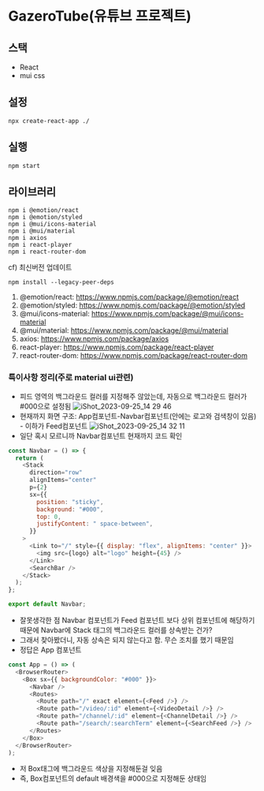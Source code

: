 # GazeroTube(유튜브 프로젝트)

## 스택

- React
- mui css

## 설정

```
npx create-react-app ./
```

## 실행

```
npm start
```

## 라이브러리

```
npm i @emotion/react
npm i @emotion/styled
npm i @mui/icons-material
npm i @mui/material
npm i axios
npm i react-player
npm i react-router-dom
```

cf) 최신버전 업데이트

```
npm install --legacy-peer-deps
```

1. @emotion/react: https://www.npmjs.com/package/@emotion/react
2. @emotion/styled: https://www.npmjs.com/package/@emotion/styled
3. @mui/icons-material: https://www.npmjs.com/package/@mui/icons-material
4. @mui/material: https://www.npmjs.com/package/@mui/material
5. axios: https://www.npmjs.com/package/axios
6. react-player: https://www.npmjs.com/package/react-player
7. react-router-dom: https://www.npmjs.com/package/react-router-dom

### 특이사항 정리(주로 material ui관련)

- 피드 영역의 백그라운드 컬러를 지정해주 않았는데, 자동으로 백그라운드 컬러가 #000으로 설정됨
  ![iShot_2023-09-25_14 29 46](https://github.com/gayoung106/gazero-tube/assets/98731537/34cce9c7-00ef-47ab-b4b9-c8f55111ca16)
- 현재까지 화면 구조: App컴포넌트-Navbar컴포넌트(안에는 로고와 검색창이 있음) - 이하가 Feed컴포넌트
  ![iShot_2023-09-25_14 32 11](https://github.com/gayoung106/gazero-tube/assets/98731537/7bfae04f-4ea1-4fa2-a957-bd9906fe03d0)
- 일단 혹시 모르니까 Navbar컴포넌트 현재까지 코드 확인

```js
const Navbar = () => {
  return (
    <Stack
      direction="row"
      alignItems="center"
      p={2}
      sx={{
        position: "sticky",
        background: "#000",
        top: 0,
        justifyContent: " space-between",
      }}
    >
      <Link to="/" style={{ display: "flex", alignItems: "center" }}>
        <img src={logo} alt="logo" height={45} />
      </Link>
      <SearchBar />
    </Stack>
  );
};

export default Navbar;
```

- 잘못생각한 점 Navbar 컴포넌트가 Feed 컴포넌트 보다 상위 컴포넌트에 해당하기 때문에 Navbar에 Stack 태그의 백그라운드 컬러를 상속받는 건가?
- 그래서 찾아봤더니, 자동 상속은 되지 않는다고 함. 무슨 조치를 했기 때문임
- 정답은 App 컴포넌트

```js
const App = () => (
  <BrowserRouter>
    <Box sx={{ backgroundColor: "#000" }}>
      <Navbar />
      <Routes>
        <Route path="/" exact element={<Feed />} />
        <Route path="/video/:id" element={<VideoDetail />} />
        <Route path="/channel/:id" element={<ChannelDetail />} />
        <Route path="/search/:searchTerm" element={<SearchFeed />} />
      </Routes>
    </Box>
  </BrowserRouter>
);
```

- 저 Box태그에 백그라운드 색상을 지정해둔걸 잊음
- 즉, Box컴포넌트의 default 배경색을 #000으로 지정해둔 상태임
